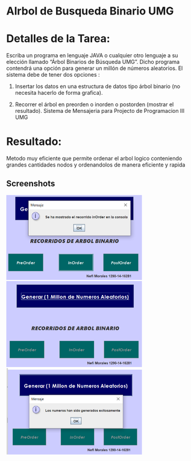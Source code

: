# Alrbol de Busqueda Binario UMG

# Detalles de la Tarea:
Escriba un programa en lenguaje JAVA o cualquier otro lenguaje a su elección llamado “Árbol Binarios de Búsqueda  UMG”. Dicho programa contendrá una opción para generar un millón de números aleatorios. El sistema debe de tener dos opciones :

1. Insertar los datos en una estructura de datos tipo árbol binario (no necesita hacerlo de forma grafica).

2. Recorrer  el árbol en preorden o inorden o postorden (mostrar el resultado).
Sistema de Mensajeria para Projecto de Programacion III UMG

# Resultado:
Metodo muy eficiente que permite ordenar el arbol logico conteniendo grandes cantidades nodos y ordenandolos de manera eficiente y rapida

## Screenshots

<p>
  <img src="./graphics/screen3.png" width="360">
  <img src="./graphics/screen1.png" width="360">
  <img src="./graphics/screen2.png" width="360">
</p>

